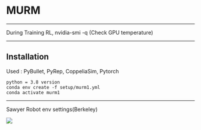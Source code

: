 # MURM

--------------------------

During Training RL,
nvidia-smi -q (Check GPU temperature)

--------------------------

## Installation

Used : PyBullet, PyRep, CoppeliaSim, Pytorch

```
python = 3.8 version
conda env create -f setup/murm1.yml
conda activate murm1

```

--------------------------

Sawyer Robot env settings(Berkeley)

<img src="/home/Downloads/Pictures/PybulletBerkeleyenv2.gif">
